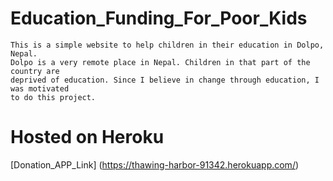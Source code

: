 # Education_Funding_For_Poor_Kids
```
This is a simple website to help children in their education in Dolpo, Nepal.
Dolpo is a very remote place in Nepal. Children in that part of the country are 
deprived of education. Since I believe in change through education, I was motivated
to do this project.
```
# Hosted on Heroku
[Donation_APP_Link] (https://thawing-harbor-91342.herokuapp.com/)
